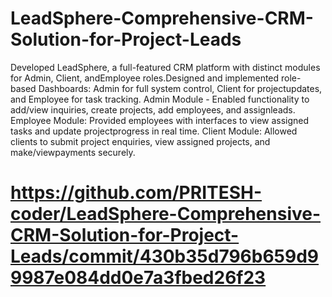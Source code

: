 # LeadSphere-Comprehensive-CRM-Solution-for-Project-Leads
 Developed LeadSphere, a full-featured CRM platform with distinct modules for Admin, Client, andEmployee roles.Designed and implemented role-based
 Dashboards: Admin for full system control, Client for projectupdates, and Employee for task tracking.
 Admin Module - Enabled functionality to add/view inquiries, create projects, add employees, and assignleads.
 Employee Module: Provided employees with interfaces to view assigned tasks and update projectprogress in real time.
 Client Module: Allowed clients to submit project enquiries, view assigned projects, and make/viewpayments securely.

 # https://github.com/PRITESH-coder/LeadSphere-Comprehensive-CRM-Solution-for-Project-Leads/commit/430b35d796b659d99987e084dd0e7a3fbed26f23
 
